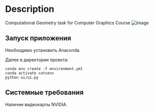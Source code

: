 # Description

Computational Geometry task for Computer Graphics Course
![image](https://github.com/user-attachments/assets/ca5bb5f7-f206-415e-9f80-3816056311fa)

## Запуск приложения
Необходимо установить Anaconda.

Далее в директории проекта:
```
conda env create -f environment.yml
conda activate catsenv
python ui/ui.py
```

## Системные требования
Наличие видеокарты NVIDIA.
